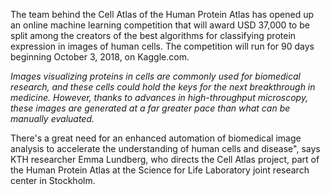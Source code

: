 The team behind the Cell Atlas of the Human Protein Atlas has opened up an online machine learning competition that will award USD 37,000 to be split among the creators of the best algorithms for classifying protein expression in images of human cells. The competition will run for 90 days beginning October 3, 2018, on Kaggle.com.

*Images visualizing proteins in cells are commonly used for biomedical research, and these cells could hold the keys for the next breakthrough in medicine. However, thanks to advances in high-throughput microscopy, these images are generated at a far greater pace than what can be manually evaluated.*

There's a great need for an enhanced automation of biomedical image analysis to accelerate the understanding of human cells and disease", says KTH researcher Emma Lundberg, who directs the Cell Atlas project, part of the Human Protein Atlas at the Science for Life Laboratory joint research center in Stockholm. 


